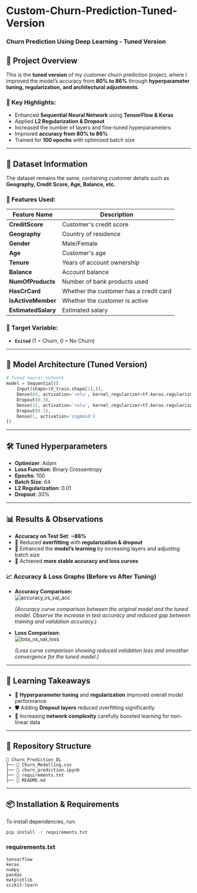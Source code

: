 
# Custom-Churn-Prediction-Tuned-Version  
### Churn Prediction Using Deep Learning - Tuned Version  

## 📌 Project Overview  
This is the **tuned version** of my customer churn prediction project, where I improved the model’s accuracy from **80% to 86%** through **hyperparameter tuning, regularization, and architectural adjustments**.  

### 🎯 Key Highlights:  
- Enhanced **Sequential Neural Network** using **TensorFlow & Keras**  
- Applied **L2 Regularization & Dropout**  
- Increased the number of layers and fine-tuned hyperparameters  
- Improved **accuracy from 80% to 86%**  
- Trained for **100 epochs** with optimized batch size  

---

## 📂 Dataset Information  
The dataset remains the same, containing customer details such as **Geography, Credit Score, Age, Balance, etc.**  

### 🔑 Features Used:  
| Feature Name        | Description                            |  
|---------------------|----------------------------------------|  
| **CreditScore**      | Customer's credit score                |  
| **Geography**        | Country of residence                   |  
| **Gender**           | Male/Female                            |  
| **Age**              | Customer's age                         |  
| **Tenure**           | Years of account ownership             |  
| **Balance**          | Account balance                        |  
| **NumOfProducts**    | Number of bank products used           |  
| **HasCrCard**        | Whether the customer has a credit card |  
| **IsActiveMember**   | Whether the customer is active         |  
| **EstimatedSalary**  | Estimated salary                       |  

### 🎯 Target Variable:  
- **`Exited`** (1 = Churn, 0 = No Churn)  

---

## 🔨 Model Architecture (Tuned Version)  
```python
# Tuned neural network  
model = Sequential([  
    Input(shape=(X_train.shape[1],)),  
    Dense(64, activation='relu', kernel_regularizer=tf.keras.regularizers.l2(0.01)),  
    Dropout(0.3),  
    Dense(32, activation='relu', kernel_regularizer=tf.keras.regularizers.l2(0.01)),  
    Dropout(0.3),  
    Dense(1, activation='sigmoid')  
])
```

---

## 🛠 **Tuned Hyperparameters**  
- **Optimizer**: Adam  
- **Loss Function**: Binary Crossentropy  
- **Epochs**: 100  
- **Batch Size**: 64  
- **L2 Regularization**: 0.01  
- **Dropout**: 30%  

---

## 📊 **Results & Observations**  
- **Accuracy on Test Set**: **~86%**  
- 🔵 Reduced **overfitting** with **regularization & dropout**  
- 🔵 Enhanced the **model’s learning** by increasing layers and adjusting batch size  
- 🔵 Achieved **more stable accuracy and loss curves**  

### 📈 Accuracy & Loss Graphs (Before vs After Tuning)  

- **Accuracy Comparison:**  
  ![accuracy_vs_val_acc](https://github.com/user-attachments/assets/25b8b774-cda7-47af-af08-844e341ce7aa)
  
  _(Accuracy curve comparison between the original model and the tuned model. Observe the increase in test accuracy and reduced gap between training and validation accuracy.)_  

- **Loss Comparison:**  
  ![loss_vs_val_loss](https://github.com/user-attachments/assets/c5897d99-399e-4efd-8835-3f19fae8b32f)
 
  _(Loss curve comparison showing reduced validation loss and smoother convergence for the tuned model.)_  
 

---

## 🧠 **Learning Takeaways**  
- 🎯 **Hyperparameter tuning** and **regularization** improved overall model performance  
- 🛡️ Adding **Dropout layers** reduced overfitting significantly  
- 🔧 Increasing **network complexity** carefully boosted learning for non-linear data  

---

## 📁 **Repository Structure**   

```
📂 Churn_Prediction_DL
├── 📄 Churn_Modelling.csv
├── 📄 churn_prediction.ipynb
├── 📄 requirements.txt
├── 📄 README.md  
```

---

## 📦 Installation & Requirements
To install dependencies, run:
```bash
pip install -r requirements.txt
```

### **requirements.txt**
```
tensorflow
keras
numpy
pandas
matplotlib
scikit-learn
```
